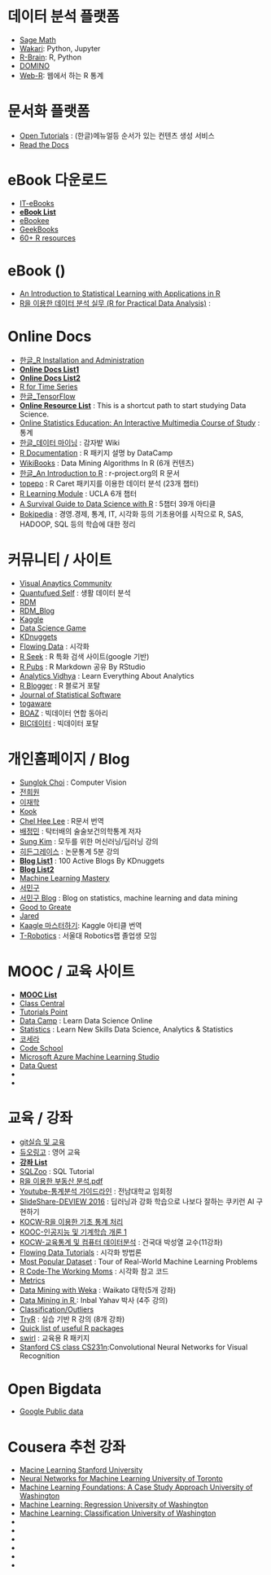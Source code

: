 # 데이터 분석 플랫폼
* [Sage Math](http://www.sagemath.org/)
* [Wakari](https://wakari.io): Python, Jupyter
* [R-Brain](http://r-brain.io/): R, Python
* [DOMINO](https://www.dominodatalab.com/)
* [Web-R](http://web-r.org/): 웹에서 하는 R 통계


# 문서화 플랫폼
* [Open Tutorials](https://opentutorials.org/) : (한글)메뉴얼등 순서가 있는 컨텐츠 생성 서비스
* [Read the Docs](https://readthedocs.org/)




# eBook 다운로드 
* [IT-eBooks](http://it-ebooks.info/)
* [__eBook List__](https://github.com/vhf/free-programming-books)
* [eBookee](http://ebookee.org/)
* [GeekBooks](https://www.geekbooks.me/)
* [60+ R resources](http://www.computerworld.com/article/2497464/business-intelligence/business-intelligence-60-r-resources-to-improve-your-data-skills.html)


# eBook ()
* [An Introduction to Statistical Learning with Applications in R](http://www-bcf.usc.edu/~gareth/ISL/ISLR%20Sixth%20Printing.pdf) 
* [R을 이용한 데이터 분석 실무 (R for Practical Data Analysis)](http://r4pda.co.kr/) : 


# Online Docs
* [한글_R Installation and Administration](https://homepage.usask.ca/~chl948/R-admin-ko-en.html)
* [__Online Docs List1__](http://www.rdatamining.com/resources/onlinedocs) 
* [__Online Docs List2__](https://www.kaggle.com/wiki/Tutorials)
* [R for Time Series](http://a-little-book-of-r-for-time-series.readthedocs.io/en/latest/)
* [한글_TensorFlow](https://www.gitbook.com/book/tensorflowkorea/tensorflow-kr/details)
* [__Online Resource List__](https://github.com/bulutyazilim/awesome-datascience) : This is a shortcut path to start studying Data Science.
* [Online Statistics Education: An Interactive Multimedia Course of Study](http://onlinestatbook.com/2/index.html) : 통계 
* [한글_데이터 마이닝](http://www.potatogim.net/wiki/PGWiki:%EC%B1%85/%EB%8D%B0%EC%9D%B4%ED%84%B0_%EB%A7%88%EC%9D%B4%EB%8B%9D) : 감자밭 Wiki 
* [R Documentation](https://www.rdocumentation.org/) : R 패키지 설명 by DataCamp
* [WikiBooks](https://en.wikibooks.org/wiki/Data_Mining_Algorithms_In_R) : Data Mining Algorithms In R (6개 컨텐츠)
* [한글_An Introduction to R](https://r-forge.r-project.org/scm/viewvc.php/*checkout*/www/manual/R-intro-ko.html?revision=1271&root=ihelp&pathrev=1271) : r-project.org의 R 문서
* [topepo](http://topepo.github.io/caret/index.html) : R Caret 패키지를 이용한 데이터 분석 (23개 챕터)
* [R Learning Module](http://www.ats.ucla.edu/stat/r/modules/) : UCLA 6개 챕터
* [A Survival Guide to Data Science with R](http://togaware.com/onepager/) : 5챕터 39개 아티클
* [Bokipedia](http://wiki.boazbigdata.com/index.php?title=%EB%8C%80%EB%AC%B8&oldid=5239) : 경영.경제, 통계, IT, 시각화 등의 기초용어를 시작으로 R, SAS, HADOOP, SQL 등의 학습에 대한 정리



# 커뮤니티 / 사이트
* [Visual Anaytics Community](http://vacommunity.org/tiki-index.php_) 
* [Quantufued Self](http://quantifiedself.com/) : 생활 데이터 분석 
* [RDM](http://www.rdatamining.com/)
* [RDM_Blog](https://rdatamining.wordpress.com/)
* [Kaggle](https://www.kaggle.com/)
* [Data Science Game](http://www.datasciencegame.com/)
* [KDnuggets](http://www.kdnuggets.com/)
* [Flowing Data](http://flowingdata.com/) : 시각화
* [R Seek](http://rseek.org/) : R 특화 검색 사이트(google 기반)
* [R Pubs](http://rpubs.com/) : R Markdown 공유 By RStudio
* [Analytics Vidhya](https://www.analyticsvidhya.com/) : Learn Everything About Analytics
* [R Blogger](https://www.r-bloggers.com) : R 블로거 포탈
* [Journal of Statistical Software](https://www.jstatsoft.org/index)
* [togaware](http://togaware.com/)
* [BOAZ](http://boazbigdata.com/) : 빅데이터 연합 동아리
* [BIC데이터](http://www.bicdata.com/) : 빅데이터 포탈




# 개인홈페이지 / Blog
* [Sunglok Choi](https://sites.google.com/site/sunglok/rv_tool/vision) : Computer Vision
* [전희원](http://freesearch.pe.kr/)
* [이재학](http://databaser.net/moniwiki/wiki.php/FrontPage)
* [Kook](http://jkook.tistory.com/category/0)
* [Chel Hee Lee](https://homepage.usask.ca/~chl948/) : R문서 번역
* [배정민](http://dermabae.tistory.com/) : 탁터배의 술술보건의학통계 저자
* [Sung Kim](https://hunkim.github.io/ml/) : 모두를 위한 머신러닝/딥러닝 강의
* [히든그레이스](http://blog.naver.com/PostList.nhn?blogId=gracestock_1&from=postList&categoryNo=45) : 논문통계 5분 강의
* [__Blog List1__](http://www.kdnuggets.com/2016/03/100-active-blogs-analytics-big-data-science-machine-learning.html/2) : 100 Active Blogs By KDnuggets
* [__Blog List2__](https://github.com/rushter/data-science-blogs) 
* [Machine Learning Mastery](http://machinelearningmastery.com/start-here/)
* [서민구](http://mkseo.pe.kr/stats/)
* [서민구 Blog](http://mkseo.pe.kr/stats/) : Blog on statistics, machine learning and data mining
* [Good to Greate](http://goodtogreate.tistory.com/)
* [Jared](https://www.jaredknowles.com/)
* [Kaagle 마스터하기](http://kweonwooj.tistory.com/): Kaggle 아티클 번역
* [T-Robotics](http://t-robotics.blogspot.kr) : 서울대 Robotics랩 졸업생 모임 


# MOOC / 교육 사이트
* [__MOOC List__](https://docs.google.com/spreadsheets/d/1zEMwVI1MNbRFElGXF9Jyf-MGu5elNPKXauc2lWWhAHI/pubhtml)
* [Class Central](https://www.class-central.com/)
* [Tutorials Point](http://www.tutorialspoint.com/index.htm)
* [Data Camp](https://www.datacamp.com/) : Learn Data Science Online
* [Statistics](http://www.statistics.com/) : Learn New Skills Data Science, Analytics & Statistics
* [코세라](https://www.coursera.org/)
* [Code School](https://www.codeschool.com/)
* [Microsoft Azure Machine Learning Studio](https://studio.azureml.net/)
* [Data Quest](https://www.dataquest.io)
* []()
* []()


 
# 교육 / 강좌
* [git실습 및 교육](http://learngitbranching.js.org/)
* [듀오링고](https://ko.duolingo.com/) : 영어 교육 
* [__강좌 List__](https://github.com/prakhar1989/awesome-courses)
* [SQLZoo](http://sqlzoo.net/wiki/SQL_Tutorial) : SQL Tutorial
* [R을 이용한 부동산 분석.pdf](http://freesearch.pe.kr/wp-content/uploads/lift_data_analysis.pdf)
* [Youtube-통계분석 가이드라인](https://www.youtube.com/watch?v=ej7P2DDFEhc) : 전남대학교 임회정
* [SlideShare-DEVIEW 2016](http://www.slideshare.net/carpedm20/ai-67616630) : 딥러닝과 강화 학습으로 나보다 잘하는 쿠키런 AI 구현하기 
* [KOCW-R을 이용한 기초 통계 처리](http://www.kocw.net/home/search/kemView.do?kemId=332938)
* [KOOC-인공지능 및 기계학습 개론 1](http://kooc.kaist.ac.kr/1609_machinelearning_1_3)
* [KOCW-교육통계 및 컴퓨터 데이터분석](http://www.kocw.net/home/search/kemView.do?kemId=1128794) : 건국대 박성열 교수(11강좌)
* [Flowing Data Tutorials](http://flowingdata.com/category/tutorials/) : 시각화 방법론 
* [Most Popular Dataset](http://www.kdnuggets.com/2015/12/tour-real-world-machine-learning-problems.html) : Tour of Real-World Machine Learning Problems
* [R Code-The Working Moms](https://www.kaggle.io/svf/91751/6859d3985e6c209463b1abab572b5245/output.html) : 시각화 참고 코드 
* [Metrics](https://www.kaggle.com/wiki/Metrics)
* [Data Mining with Weka](https://weka.waikato.ac.nz/dataminingwithweka/preview) : Waikato 대학(5개 강좌)
* [Data Mining in R ](http://www.statistics.com/data-mining-r/) : Inbal Yahav 박사 (4주 강의)
* [Classification/Outliers](https://en.wikibooks.org/wiki/Data_Mining_Algorithms_In_R/Classification/Outliers) 
* [TryR](http://tryr.codeschool.com/) : 실습 기반 R 강의 (8개 강좌) 
* [Quick list of useful R packages](https://support.rstudio.com/hc/en-us/articles/201057987-Quick-list-of-useful-R-packages)
* [swirl](http://swirlstats.com/) : 교육용 R 패키지 
* [Stanford CS class CS231n](http://cs231n.github.io/):Convolutional Neural Networks for Visual Recognition


# Open Bigdata
* [Google Public data](https://www.google.com/publicdata/directory#)

# Cousera 추천 강좌
* [Macine Learning Stanford University](https://www.coursera.org/learn/machine-learning/home/info)
* [Neural Networks for Machine Learning University of Toronto](https://www.coursera.org/learn/neural-networks)
* [Machine Learning Foundations: A Case Study Approach University of Washington](https://www.coursera.org/learn/ml-foundations)
* [Machine Learning: Regression University of Washington](https://www.coursera.org/learn/ml-regression)
* [Machine Learning: Classification University of Washington](https://www.coursera.org/learn/ml-classification)
* 
* []()
* []()
* []()
* []()
* []()